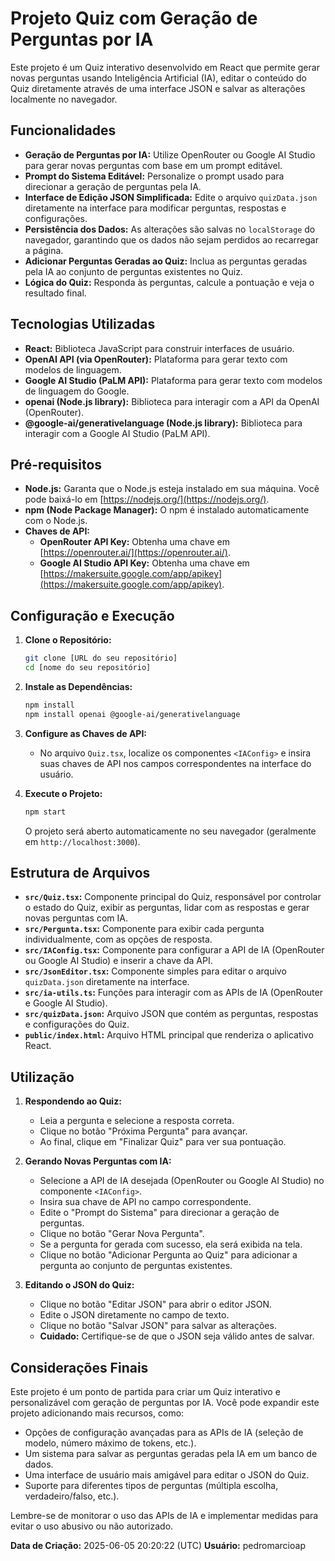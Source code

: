 # Projeto Quiz com Geração de Perguntas por IA

Este projeto é um Quiz interativo desenvolvido em React que permite gerar novas perguntas usando Inteligência Artificial (IA), editar o conteúdo do Quiz diretamente através de uma interface JSON e salvar as alterações localmente no navegador.

## Funcionalidades

*   **Geração de Perguntas por IA:** Utilize OpenRouter ou Google AI Studio para gerar novas perguntas com base em um prompt editável.
*   **Prompt do Sistema Editável:** Personalize o prompt usado para direcionar a geração de perguntas pela IA.
*   **Interface de Edição JSON Simplificada:** Edite o arquivo `quizData.json` diretamente na interface para modificar perguntas, respostas e configurações.
*   **Persistência dos Dados:** As alterações são salvas no `localStorage` do navegador, garantindo que os dados não sejam perdidos ao recarregar a página.
*   **Adicionar Perguntas Geradas ao Quiz:** Inclua as perguntas geradas pela IA ao conjunto de perguntas existentes no Quiz.
*   **Lógica do Quiz:** Responda às perguntas, calcule a pontuação e veja o resultado final.

## Tecnologias Utilizadas

*   **React:** Biblioteca JavaScript para construir interfaces de usuário.
*   **OpenAI API (via OpenRouter):** Plataforma para gerar texto com modelos de linguagem.
*   **Google AI Studio (PaLM API):** Plataforma para gerar texto com modelos de linguagem do Google.
*   **openai (Node.js library):** Biblioteca para interagir com a API da OpenAI (OpenRouter).
*   **@google-ai/generativelanguage (Node.js library):** Biblioteca para interagir com a Google AI Studio (PaLM API).

## Pré-requisitos

*   **Node.js:** Garanta que o Node.js esteja instalado em sua máquina. Você pode baixá-lo em [https://nodejs.org/](https://nodejs.org/).
*   **npm (Node Package Manager):** O npm é instalado automaticamente com o Node.js.
*   **Chaves de API:**
    *   **OpenRouter API Key:** Obtenha uma chave em [https://openrouter.ai/](https://openrouter.ai/).
    *   **Google AI Studio API Key:** Obtenha uma chave em [https://makersuite.google.com/app/apikey](https://makersuite.google.com/app/apikey).

## Configuração e Execução

1.  **Clone o Repositório:**

    ```bash
    git clone [URL do seu repositório]
    cd [nome do seu repositório]
    ```

2.  **Instale as Dependências:**

    ```bash
    npm install
    npm install openai @google-ai/generativelanguage
    ```

3.  **Configure as Chaves de API:**

    *   No arquivo `Quiz.tsx`, localize os componentes `<IAConfig>` e insira suas chaves de API nos campos correspondentes na interface do usuário.

4.  **Execute o Projeto:**

    ```bash
    npm start
    ```

    O projeto será aberto automaticamente no seu navegador (geralmente em `http://localhost:3000`).

## Estrutura de Arquivos

*   **`src/Quiz.tsx`:** Componente principal do Quiz, responsável por controlar o estado do Quiz, exibir as perguntas, lidar com as respostas e gerar novas perguntas com IA.
*   **`src/Pergunta.tsx`:** Componente para exibir cada pergunta individualmente, com as opções de resposta.
*   **`src/IAConfig.tsx`:** Componente para configurar a API de IA (OpenRouter ou Google AI Studio) e inserir a chave da API.
*   **`src/JsonEditor.tsx`:** Componente simples para editar o arquivo `quizData.json` diretamente na interface.
*   **`src/ia-utils.ts`:** Funções para interagir com as APIs de IA (OpenRouter e Google AI Studio).
*   **`src/quizData.json`:** Arquivo JSON que contém as perguntas, respostas e configurações do Quiz.
*   **`public/index.html`:** Arquivo HTML principal que renderiza o aplicativo React.

## Utilização

1.  **Respondendo ao Quiz:**
    *   Leia a pergunta e selecione a resposta correta.
    *   Clique no botão "Próxima Pergunta" para avançar.
    *   Ao final, clique em "Finalizar Quiz" para ver sua pontuação.

2.  **Gerando Novas Perguntas com IA:**
    *   Selecione a API de IA desejada (OpenRouter ou Google AI Studio) no componente `<IAConfig>`.
    *   Insira sua chave de API no campo correspondente.
    *   Edite o "Prompt do Sistema" para direcionar a geração de perguntas.
    *   Clique no botão "Gerar Nova Pergunta".
    *   Se a pergunta for gerada com sucesso, ela será exibida na tela.
    *   Clique no botão "Adicionar Pergunta ao Quiz" para adicionar a pergunta ao conjunto de perguntas existentes.

3.  **Editando o JSON do Quiz:**
    *   Clique no botão "Editar JSON" para abrir o editor JSON.
    *   Edite o JSON diretamente no campo de texto.
    *   Clique no botão "Salvar JSON" para salvar as alterações.
    *   **Cuidado:** Certifique-se de que o JSON seja válido antes de salvar.

## Considerações Finais

Este projeto é um ponto de partida para criar um Quiz interativo e personalizável com geração de perguntas por IA. Você pode expandir este projeto adicionando mais recursos, como:

*   Opções de configuração avançadas para as APIs de IA (seleção de modelo, número máximo de tokens, etc.).
*   Um sistema para salvar as perguntas geradas pela IA em um banco de dados.
*   Uma interface de usuário mais amigável para editar o JSON do Quiz.
*   Suporte para diferentes tipos de perguntas (múltipla escolha, verdadeiro/falso, etc.).

Lembre-se de monitorar o uso das APIs de IA e implementar medidas para evitar o uso abusivo ou não autorizado.

**Data de Criação:** 2025-06-05 20:20:22 (UTC)
**Usuário:** pedromarcioap